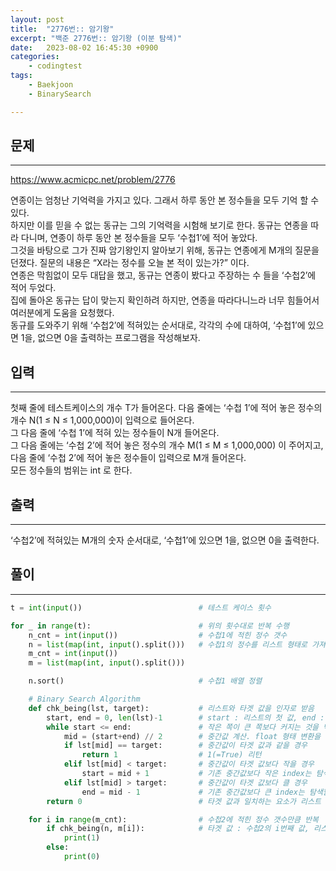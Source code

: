 ```yaml
---
layout: post
title:  "2776번:: 암기왕"
excerpt: "백준 2776번:: 암기왕 (이분 탐색)"
date:   2023-08-02 16:45:30 +0900
categories:
    - codingtest
tags:
    - Baekjoon
    - BinarySearch

---
```


## 문제
---
<https://www.acmicpc.net/problem/2776>

연종이는 엄청난 기억력을 가지고 있다. 그래서 하루 동안 본 정수들을 모두 기억 할 수 있다.  
하지만 이를 믿을 수 없는 동규는 그의 기억력을 시험해 보기로 한다. 동규는 연종을 따라 다니며, 연종이 하루 동안 본 정수들을 모두 ‘수첩1’에 적어 놓았다.  
그것을 바탕으로 그가 진짜 암기왕인지 알아보기 위해, 동규는 연종에게 M개의 질문을 던졌다. 질문의 내용은 “X라는 정수를 오늘 본 적이 있는가?” 이다.  
연종은 막힘없이 모두 대답을 했고, 동규는 연종이 봤다고 주장하는 수 들을 ‘수첩2’에 적어 두었다.  
집에 돌아온 동규는 답이 맞는지 확인하려 하지만, 연종을 따라다니느라 너무 힘들어서 여러분에게 도움을 요청했다.  
동규를 도와주기 위해 ‘수첩2’에 적혀있는 순서대로, 각각의 수에 대하여, ‘수첩1’에 있으면 1을, 없으면 0을 출력하는 프로그램을 작성해보자.

## 입력
---
첫째 줄에 테스트케이스의 개수 T가 들어온다. 다음 줄에는 ‘수첩 1’에 적어 놓은 정수의 개수 N(1 ≤ N ≤ 1,000,000)이 입력으로 들어온다.  
그 다음 줄에  ‘수첩 1’에 적혀 있는 정수들이 N개 들어온다.  
그 다음 줄에는 ‘수첩 2’에 적어 놓은 정수의 개수 M(1 ≤ M ≤ 1,000,000) 이 주어지고, 다음 줄에 ‘수첩 2’에 적어 놓은 정수들이 입력으로 M개 들어온다.  
모든 정수들의 범위는 int 로 한다.

## 출력
---
‘수첩2’에 적혀있는 M개의 숫자 순서대로, ‘수첩1’에 있으면 1을, 없으면 0을 출력한다.

## 풀이
---
```python
t = int(input())                          # 테스트 케이스 횟수

for _ in range(t):                        # 위의 횟수대로 반복 수행
    n_cnt = int(input())                  # 수첩1에 적힌 정수 갯수
    n = list(map(int, input().split()))   # 수첩1의 정수를 리스트 형태로 가져옴. 후략
    m_cnt = int(input())
    m = list(map(int, input().split()))

    n.sort()                              # 수첩1 배열 정렬

    # Binary Search Algorithm
    def chk_being(lst, target):           # 리스트와 타겟 값을 인자로 받음
        start, end = 0, len(lst)-1        # start : 리스트의 첫 값, end : 리스트의 마지막 값
        while start <= end:               # 작은 쪽이 큰 쪽보다 커지는 것을 막고, 리스트 내 요소에 대해 T/F 반복 검증
            mid = (start+end) // 2        # 중간값 계산. float 형태 변환을 막기 위해 몫만 취함
            if lst[mid] == target:        # 중간값이 타겟 값과 같을 경우
                return 1                  # 1(=True) 리턴
            elif lst[mid] < target:       # 중간값이 타겟 값보다 작을 경우
                start = mid + 1           # 기존 중간값보다 작은 index는 탐색할 필요 없음
            elif lst[mid] > target:       # 중간값이 타겟 값보다 클 경우
                end = mid - 1             # 기존 중간값보다 큰 index는 탐색할 필요 없음
        return 0                          # 타겟 값과 일치하는 요소가 리스트 내에 없을 경우 0(=False) 리턴

    for i in range(m_cnt):                # 수첩2에 적힌 정수 갯수만큼 반복
        if chk_being(n, m[i]):            # 타겟 값 : 수첩2의 i번째 값, 리스트 : 수첩1의 전체 값(정렬된 상태)
            print(1)
        else:
            print(0)
```
